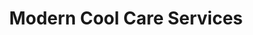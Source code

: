 ---
title: "Modern Cool Care Services"
url: /davao-city/modern-cool-care-services/
shop: Allgemein
---